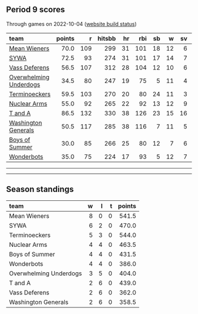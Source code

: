 

## Period 9 scores

Through games on 2022-10-04 ([website build status](https://github.com/brian-bot/pl-site/actions))


|team                                              | points|   r| hitsbb| hr| rbi| sb|  w| sv|  so|   era|  whip|
|:-------------------------------------------------|------:|---:|------:|--:|---:|--:|--:|--:|---:|-----:|-----:|
|[Mean Wieners](./meanwieners)                     |   70.0| 109|    299| 31| 101| 18| 12|  6| 175| 3.083| 1.045|
|[SYWA](./sywa)                                    |   72.5|  93|    274| 31| 101| 17| 14|  7| 217| 3.208| 1.031|
|[Vass Deferens](./vassdeferens)                   |   56.5| 107|    312| 28| 104| 12| 10|  6| 167| 3.108| 1.092|
|[Overwhelming Underdogs](./overwhelmingunderdogs) |   34.5|  80|    247| 19|  75|  5| 11|  4| 185| 2.636| 1.184|
|[Terminoeckers](./terminoeckers)                  |   59.5| 103|    270| 20|  80| 24| 11|  3| 198| 2.389| 1.014|
|[Nuclear Arms](./nucleararms)                     |   55.0|  92|    265| 22|  92| 13| 12|  9| 173| 2.738| 1.095|
|[T and A](./tanda)                                |   86.5| 132|    330| 38| 126| 23| 15| 16| 208| 3.485| 1.113|
|[Washington Generals](./washingtongenerals)       |   50.5| 117|    285| 38| 116|  7| 11|  5| 129| 4.095| 1.203|
|[Boys of Summer](./boysofsummer)                  |   30.0|  85|    266| 25|  80| 12|  7|  6| 168| 4.714| 1.286|
|[Wonderbots](./wonderbots)                        |   35.0|  75|    224| 17|  93|  5| 12|  7| 181| 4.094| 1.206|

* * *
* * *

## Season standings


|team                   |  w|  l|  t| points|
|:----------------------|--:|--:|--:|------:|
|Mean Wieners           |  8|  0|  0|  541.5|
|SYWA                   |  6|  2|  0|  470.0|
|Terminoeckers          |  5|  3|  0|  544.0|
|Nuclear Arms           |  4|  4|  0|  463.5|
|Boys of Summer         |  4|  4|  0|  431.5|
|Wonderbots             |  4|  4|  0|  386.0|
|Overwhelming Underdogs |  3|  5|  0|  404.0|
|T and A                |  2|  6|  0|  439.0|
|Vass Deferens          |  2|  6|  0|  362.0|
|Washington Generals    |  2|  6|  0|  358.5|


